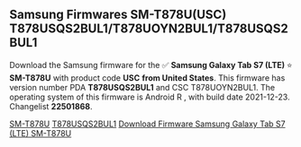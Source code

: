 <h2>Samsung Firmwares SM-T878U(USC) T878USQS2BUL1/T878UOYN2BUL1/T878USQS2BUL1</h2>
Download the Samsung firmware for the ✅ <strong>Samsung Galaxy Tab S7 (LTE) </strong> ⭐ <strong>SM-T878U</strong> with product code <strong>USC</strong> <strong> from United States</strong>. This firmware has version number PDA <strong>T878USQS2BUL1</strong> and CSC T878UOYN2BUL1. The operating system of this firmware is Android R , with build date 2021-12-23. Changelist <strong>22501868</strong>.

[SM-T878U](https://samfirm.shop/samsung/model/SM-T878U)
[T878USQS2BUL1](https://samfirm.shop/samsung/pda/T878USQS2BUL1)
[Download Firmware Samsung Galaxy Tab S7 (LTE) SM-T878U](https://samfirm.shop/samsung/firmware/484685)
